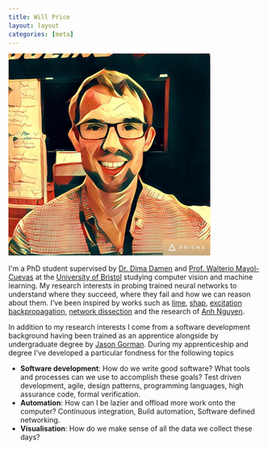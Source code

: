```yaml
---
title: Will Price
layout: layout
categories: [meta]
---
```

<img class="centered" src="/media/profile.jpg" width="400px">


I'm a PhD student supervised by [Dr. Dima
Damen](https://www.cs.bris.ac.uk/~damen/) and [Prof. Walterio
Mayol-Cuevas](http://www.cs.bris.ac.uk/~wmayol/) at the [University of
Bristol](https://www.cs.bris.ac.uk/) studying computer vision and machine
learning. My research interests in probing trained neural networks to understand
where they succeed, where they fail and how we can reason about them. I've been
inspired by works such as 
[lime](https://github.com/marcotcr/lime),
[shap](https://github.com/slundberg/shap), 
[excitation backpropagation](https://arxiv.org/abs/1608.00507),
[network dissection](http://netdissect.csail.mit.edu/)
and the research of [Anh Nguyen](http://anhnguyen.me/research/).

In addition to my research interests I come from a software development
background having been trained as an apprentice alongside by undergraduate
degree by 
[Jason Gorman](http://www.codemanship.co.uk/index.html). During my
apprenticeship and degree I've developed a particular fondness for the following
topics

* **Software development**: How do we write good software? What tools and
  processes can we use to accomplish these goals?
  Test driven development, agile, design patterns, programming
  languages, high assurance code, formal verification.
* **Automation**: How can I be lazier and offload more work onto the computer?
  Continuous integration, Build automation, Software defined networking.
* **Visualisation**: How do we make sense of all the data we collect
  these days?
